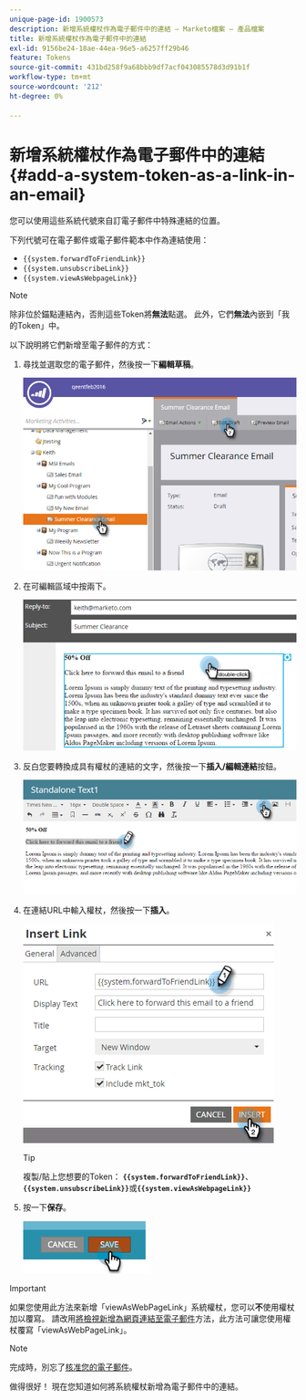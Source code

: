 ```yaml
---
unique-page-id: 1900573
description: 新增系統權杖作為電子郵件中的連結 — Marketo檔案 — 產品檔案
title: 新增系統權杖作為電子郵件中的連結
exl-id: 9156be24-18ae-44ea-96e5-a6257ff29b46
feature: Tokens
source-git-commit: 431bd258f9a68bbb9df7acf043085578d3d91b1f
workflow-type: tm+mt
source-wordcount: '212'
ht-degree: 0%

---
```


# 新增系統權杖作為電子郵件中的連結 {#add-a-system-token-as-a-link-in-an-email}

您可以使用這些系統代號來自訂電子郵件中特殊連結的位置。

下列代號可在電子郵件或電子郵件範本中作為連結使用：

* `{{system.forwardToFriendLink}}`
* `{{system.unsubscribeLink}}`
* `{{system.viewAsWebpageLink}}`

>[!NOTE]
>
>除非位於錨點連結內，否則這些Token將&#x200B;**無法**&#x200B;點選。 此外，它們&#x200B;**無法**&#x200B;內嵌到「我的Token」中。

以下說明將它們新增至電子郵件的方式：

1. 尋找並選取您的電子郵件，然後按一下&#x200B;**編輯草稿**。

   ![](assets/one-1.png)

1. 在可編輯區域中按兩下。

   ![](assets/two-1.png)

1. 反白您要轉換成具有權杖的連結的文字，然後按一下&#x200B;**插入/編輯連結**&#x200B;按鈕。

   ![](assets/three-1.png)

1. 在連結URL中輸入權杖，然後按一下&#x200B;**插入**。

   ![](assets/four-1.png)

   >[!TIP]
   >
   >複製/貼上您想要的Token： **`{{system.forwardToFriendLink}}`**、**`{{system.unsubscribeLink}}`**&#x200B;或&#x200B;**`{{system.viewAsWebpageLink}}`**

1. 按一下&#x200B;**保存**。

   ![](assets/image2014-9-17-22-3a12-3a17.png)

>[!IMPORTANT]
>
>如果您使用此方法來新增「viewAsWebPageLink」系統權杖，您可以&#x200B;**不**&#x200B;使用權杖加以覆寫。 請改用[將檢視新增為網頁連結至電子郵件](/help/marketo/product-docs/email-marketing/general/functions-in-the-editor/add-a-view-as-web-page-link-to-an-email.md)方法，此方法可讓您使用權杖覆寫「viewAsWebPageLink」。

>[!NOTE]
>
>完成時，別忘了[核准您的電子郵件](/help/marketo/product-docs/email-marketing/general/creating-an-email/approve-an-email.md)。

做得很好！ 現在您知道如何將系統權杖新增為電子郵件中的連結。
